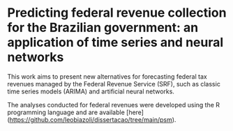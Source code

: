# Predicting federal revenue collection for the Brazilian government: an application of time series and neural networks

This work aims to present new alternatives for forecasting federal tax revenues managed by the Federal Revenue Service (SRF), such as classic time series models (ARIMA) and artificial neural networks.

The analyses conducted for federal revenues were developed using the R programming language and are available [here] (https://github.com/leobiazoli/dissertacao/tree/main/psm).
